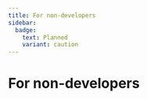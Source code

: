 ```yaml
---
title: For non-developers
sidebar:
  badge:
    text: Planned
    variant: caution
---
```


# For non-developers
